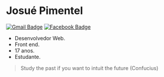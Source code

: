 # Josué Pimentel

[![Gmail Badge](https://img.shields.io/badge/-josue.farias.pimentel@gmail.com-6633cc?style=flat-square&logo=Gmail&logoColor=white&link=mailto:josue.farias.pimentel@gmail.com)](mailto:josue.farias.pimentel@gmail.com)
[![Facebook Badge](https://img.shields.io/badge/-josue.pimentel.106-6633cc?style=flat-square&logo=Facebook&logoColor=white&link=mailto:josue.pimentel.106)](https://www.facebook.com/josue.pimentel.106/)

- Desenvolvedor Web.
- Front end.
- 17 anos.
- Estudante.

> Study the past if you want to intuit the future (Confucius)

